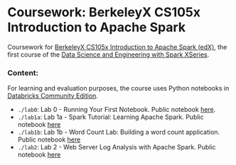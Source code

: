 Coursework: BerkeleyX CS105x Introduction to Apache Spark
=========

Coursework for [BerkeleyX CS105x Introduction to Apache Spark (edX)](https://www.edx.org/course/introduction-apache-spark-uc-berkeleyx-cs105x), the first course of the [Data Science and Engineering with Spark XSeries](https://www.edx.org/xseries/data-science-engineering-apache-spark).


### Content:

For learning and evaluation purposes, the course uses Python notebooks in [Databricks Community Edition](https://community.cloud.databricks.com).

- `./lab0`: Lab 0 - Running Your First Notebook. Public notebook [here](https://databricks-prod-cloudfront.cloud.databricks.com/public/4027ec902e239c93eaaa8714f173bcfc/3028578575257100/1694284882188854/6146760098651560/latest.html).
- `./lab1a`: Lab 1a - Spark Tutorial: Learning Apache Spark. Public notebook [here](https://databricks-prod-cloudfront.cloud.databricks.com/public/4027ec902e239c93eaaa8714f173bcfc/3028578575257100/1399736243526466/6146760098651560/latest.html)
- `./lab1b`: Lab 1b - Word Count Lab: Building a word count application. Public notebook [here](https://databricks-prod-cloudfront.cloud.databricks.com/public/4027ec902e239c93eaaa8714f173bcfc/3028578575257100/1399736243526584/6146760098651560/latest.html)
- `./lab2`: Lab 2 - Web Server Log Analysis with Apache Spark. Public notebook [here](https://databricks-prod-cloudfront.cloud.databricks.com/public/4027ec902e239c93eaaa8714f173bcfc/3028578575257100/55956661433801/6146760098651560/latest.html)